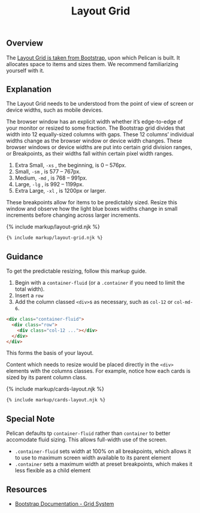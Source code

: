 ﻿---
title: Layout Grid
summary: Pelican uses Bootstrap’s Grid to arrange content.
tags: components, layout grid, grid, layout
layout: guide
eleventyNavigation:
  key: Layout Grid
  parent: Foundation
  order: 5
  excerpt: Pelican uses Bootstrap’s Grid to arrange content.
  img: /img/illustrations/illus-layout.svg
---

## Overview

The <a href="https://getbootstrap.com/docs/5.1/layout/grid/" target="_blank">Layout Grid is taken from Bootstrap</a>, upon which Pelican is built. It allocates space to items and sizes them. We recommend familiarizing yourself with it.

## Explanation

The Layout Grid needs to be understood from the point of view of screen or device widths, such as mobile devices.

The browser window has an explicit width whether it’s edge-to-edge of your monitor or resized to some fraction. The Bootstrap grid divides that width into 12 equally-sized columns with gaps. These 12 columns’ individual widths change as the browser window or device width changes. These browser windows or device widths are put into certain grid division ranges, or Breakpoints, as their widths fall within certain pixel width ranges.

1. Extra Small, `-xs` , the beginning, is 0 – 576px.
1. Small, `-sm` , is 577 – 767px.
1. Medium, `-md` , is 768 – 991px.
1. Large, `-lg` , is 992 – 1199px.
1. Extra Large, `-xl` , is 1200px or larger.

These breakpoints allow for items to be predictably sized. Resize this window and observe how the light blue boxes widths change in small increments before changing across larger increments.

{% include markup/layout-grid.njk %}

``` html
{% include markup/layout-grid.njk %}
``` 

## Guidance

To get the predictable resizing, follow this markup guide.

1. Begin with a `container-fluid` (or a `.container` if you need to limit the total width).
1. Insert a `row`
1. Add the column classed `<div>`s as necessary, such as `col-12` or `col-md-6`.

```html
<div class="container-fluid">
  <div class="row">
    <div class="col-12 ..."></div>
  </div>
</div>
```

This forms the basis of your layout. 

Content which needs to resize would be placed directly in the `<div>` elements with the columns classes. For example, notice how each cards is sized by its parent column class.

{% include markup/cards-layout.njk %}

```html
{% include markup/cards-layout.njk %}
```

## Special Note

Pelican defaults tp `container-fluid` rather than `container` to better accomodate fluid sizing. This allows full-width use of the screen.

* `.container-fluid` sets width at 100% on all breakpoints, which allows it to use to maximum screen width available to its parent element
* `.container` sets a maximum width at preset breakpoints, which makes it less flexible as a child element

## Resources

* <a href="https://getbootstrap.com/docs/5.1/layout/grid/" target="_blank">Bootstrap Documentation - Grid System</a>
